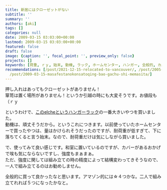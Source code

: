 ```yaml
---
title: 新居にはクローゼットがない
subtitle: ''
summary: ''
authors: [aki]
tags: []
categories: null
date: 2009-03-15 03:03:00+00:00
lastmod: 2009-03-15 03:03:00+00:00
featured: false
draft: false
image: {caption: '', focal_point: '', preview_only: false}
projects: []
keywords: [荷重, ｒｙ, 始末, 動機, ラック, ホームセンター, ハンガー, 全般的, カバー, 精度]
recommendations: [/post/2021-12-15-relocated-to-vancouver/, /post/2005-07-17-urayamasika/,
  /post/2009-03-15-masafestanokonsatoqing-bao-gachu-shi-memasita/]
---
```

押し入れはあってもクローゼットがありません！  
箪笥は置く場所がありません！というか引越の時にも大変そうです。お値段も（ｒｙ  
  
というわけで、[このelcheというハンガーラック](http://www.kawako.net/ska-925.html)の一番大きいやつを買いました。  
動機は、頑丈そうだから。というこれにつきます。以前使っていたホームセンターで買ったやつは、量はかけられそうだったのですが、耐荷重が低すぎて、下に落ちてくると言う始末。なので、耐荷重だけは気にしながら買いました。  
  
で、使ってみて良い感じです。和室に置いているのですが、カバーがあるおかげで埃も気にならないですし、強度もまぁまぁ。  
ただ、強度に関しては組み立ての時の精度によって結構変わってきそうなので、一人で組み立てるのはお勧めしません。  
  
全般的に買って良かったなと思います。アマゾン的には☆４つかな。二人で組み立てれれば５つになったかなと。



